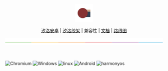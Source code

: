 <p align="center">
<img alt="Sillot" src="../../../app/stage/icon.png" style="height:58px">
</p>

<p align="center">
<a href="../Sillot-android">汐洛安卓</a> | <a href="../Sillot-Gibbet">汐洛绞架</a> | 兼容性
| <a href="../document">文档</a> | <a href="../roadmap">路线图</a>
</p>

<p align="center">
<img alt="split" src="../../split.png"/>
<br><br><br>
</p>

<span>
<img src="https://img.shields.io/badge/Chromium 114+-black?logo=Google Chrome" title="Chromium" height="31"/>
<img src="https://img.shields.io/badge/Windows 10+-black?logo=nsis" title="Windows" height="31"/>
<img src="https://img.shields.io/badge/Linux TODO-black?logo=linux" title="linux" height="31"/>
<img src="https://img.shields.io/badge/Android 12+-black?logo=android" title="Android" height="31"/>
<img src="https://img.shields.io/badge/HarmonyOS TODO-black?logo=harmonyos" title="harmonyos" height="31"/>
</span>
